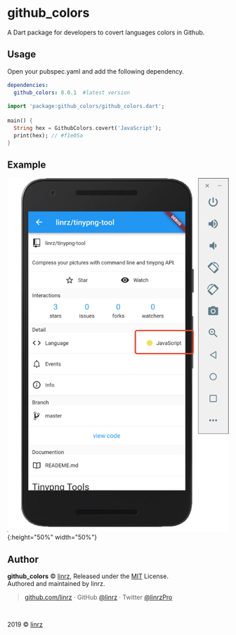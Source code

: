 # github_colors

A Dart package for developers to covert languages colors in Github.

## Usage

Open your pubspec.yaml and add the following dependency.

```yaml
dependencies:
  github_colors: 0.0.1  #latest version
```

```dart
import 'package:github_colors/github_colors.dart';

main() {
  String hex = GithubColors.covert('JavaScript');
  print(hex); // #f1e05a
}
```

## Example
![](./assets/demo.png){:height="50%" width="50%"}

## Author
**github_colors** © [linrz](https://github.com/linrz), Released under the [MIT](./LICENSE) License.<br>
Authored and maintained by linrz.

> [github.com/linrz](https://github.com/linrz) · GitHub [@linrz](https://github.com/linrz) · Twitter [@linrzPro](https://twitter.com/linrzPro)

<br>

2019 © [linrz](https://github.com/linrz)